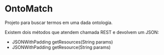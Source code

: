 <h1>OntoMatch</h1>

Projeto para buscar termos em uma dada ontologia.

Existem dois métodos que atendem chamada REST e devolvem um JSON:
<ul>
	<li>JSONWithPadding getResources(String params)</li> 
	<li>JSONWithPadding getResource(String params)</li>
	
</ul>
	
  
